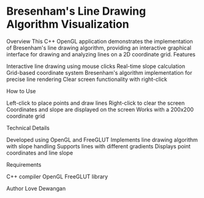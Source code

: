 # Bresenham's Line Drawing Algorithm Visualization
Overview
This C++ OpenGL application demonstrates the implementation of Bresenham's line drawing algorithm, providing an interactive graphical interface for drawing and analyzing lines on a 2D coordinate grid.
Features

Interactive line drawing using mouse clicks
Real-time slope calculation
Grid-based coordinate system
Bresenham's algorithm implementation for precise line rendering
Clear screen functionality with right-click

How to Use

Left-click to place points and draw lines
Right-click to clear the screen
Coordinates and slope are displayed on the screen
Works with a 200x200 coordinate grid

Technical Details

Developed using OpenGL and FreeGLUT
Implements line drawing algorithm with slope handling
Supports lines with different gradients
Displays point coordinates and line slope

Requirements

C++ compiler
OpenGL
FreeGLUT library

Author
Love Dewangan
